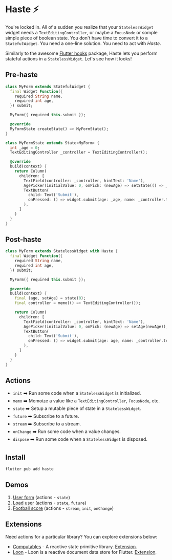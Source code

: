 
# Haste ⚡️

You're locked in. All of a sudden you realize that your `StatelessWidget` widget needs a `TextEditingController`, or maybe a `FocusNode` or somple simple piece of boolean state. You don't have time to convert it to a `StatefulWidget`. You need a one-line solution. You need to act with *Haste*.

Similarly to the awesome [Flutter hooks](https://github.com/rrousselGit/flutter_hooks/tree/master) package, Haste lets you perform stateful actions in a `StatelessWidget`. Let's see how it looks!

## Pre-haste

```dart
class MyForm extends StatefulWidget {
  final Widget Function({
    required String name,
    required int age,
  }) submit;

  MyForm({ required this.submit });

  @override
  MyFormState createState() => MyFormState();
}

class MyFormState extends State<MyForm> {
  int _age = 0;
  TextEditingController _controller = TextEditingController();

  @override
  build(context) {
    return Column(
      children: [
        TextField(controller: _controller, hintText: 'Name'),
        AgePicker(initialValue: 0, onPick: (newAge) => setState(() => _age = newAge)),
        TextButton(
          child: Text('Submit'),
          onPressed: () => widget.submit(age: _age, name: _controller.text),
        ),
      ]
    )
  }
}
```

## Post-haste

```dart
class MyForm extends StatelessWidget with Haste {
  final Widget Function({
    required String name,
    required int age,
  }) submit;

  MyForm({ required this.submit });

  @override
  build(context) {
    final (age, setAge) = state(0);
    final controller = memo(() => TextEditingController());

    return Column(
      children: [
        TextField(controller: _controller, hintText: 'Name'),
        AgePicker(initialValue: 0, onPick: (newAge) => setAge(newAge)),
        TextButton(
          child: Text('Submit'),
          onPressed: () => widget.submit(age: age, name: _controller.text),
        ),
      ]
    )
  }
}
```

## Actions

* `init` ➡️ Run some code when a `StatelessWidget` is initialized.
* `memo` ➡️ Memoize a value like a `TextEditingController`, `FocusNode`, etc.
* `state` ➡️ Setup a mutable piece of state in a `StatelessWidget`.
* `future` ➡️ Subscribe to a future.
* `stream` ➡️ Subscribe to a stream.
* `onChange` ➡️ Run some code when a value changes.
* `dispose` ➡️ Run some code when a `StatelessWidget` is disposed.

## Install

```bash
flutter pub add haste
```

## Demos

1. [User form](./example/lib/demos/user_form_demo.dart) (actions - `state`)
2. [Load user](./example/lib/demos/load_user_demo.dart) (actions - `state`, `future`)
3. [Football score](./example/lib/demos/football_score_demo.dart) (actions - `stream`, `init`, `onChange`)

## Extensions

Need actions for a particular library? You can explore extensions below:

* [Computables](https://pub.dev/packages/haste_computables) - A reactive state primitive library. [Extension](../haste_loon/README.md).
* [Loon](https://pub.dev/packages/haste_loon) - Loon is a reactive document data store for Flutter. [Extension](../haste_loon/README.md).


